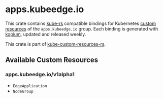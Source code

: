<!--
SPDX-FileCopyrightText: The kube-custom-resources-rs Authors
SPDX-License-Identifier: 0BSD
 -->

# apps.kubeedge.io

This crate contains [kube-rs](https://kube.rs/) compatible bindings for Kubernetes [custom resources](https://kubernetes.io/docs/tasks/extend-kubernetes/custom-resources/custom-resource-definitions/) of the `apps.kubeedge.io` group. Each binding is generated with [kopium](https://github.com/kube-rs/kopium), updated and released weekly.

This crate is part of [kube-custom-resources-rs](https://github.com/metio/kube-custom-resources-rs).

## Available Custom Resources

### apps.kubeedge.io/v1alpha1
- `EdgeApplication`
- `NodeGroup`
